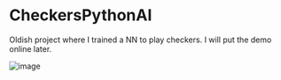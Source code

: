 # CheckersPythonAI
 
Oldish project where I trained a NN to play checkers. I will put the demo online later.

![image](https://github.com/user-attachments/assets/895e7455-7a4d-499b-bb03-1ca5dd71b9f6)
